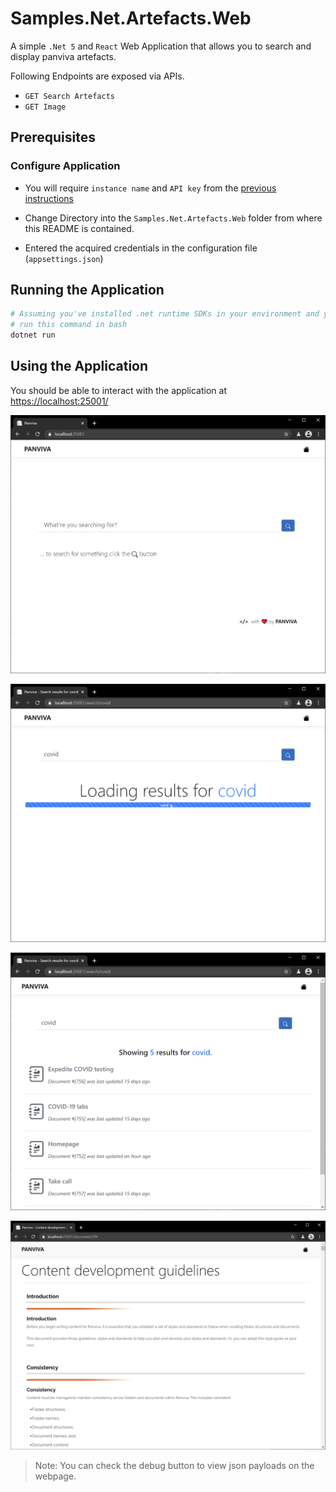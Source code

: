 # Samples.Net.Artefacts.Web

A simple `.Net 5` and `React` Web Application that allows you to search and display panviva artefacts.

Following Endpoints are exposed via APIs.

- `GET Search Artefacts`
- `GET Image`

## Prerequisites

### Configure Application

- You will require `instance name` and `API key` from the [previous instructions](../README.md#how-to-get-credentials)

- Change Directory into the `Samples.Net.Artefacts.Web` folder from where this README is contained.

- Entered the acquired credentials in the configuration file (`appsettings.json`)

## Running the Application

```bash
# Assuming you've installed .net runtime SDKs in your environment and you are in correct directory
# run this command in bash
dotnet run
```

## Using the Application

You should be able to interact with the application at [https://localhost:25001/](https://localhost:25001/)

![Panviva Home Page](documentation/home-page.png)

![Panviva Search Results Loading](documentation/search-results-loading.png)

![Panviva Search Results](documentation/search-results.png)

![Panviva Document](documentation/document.png)

> Note: You can check the debug button to view json payloads on the webpage.
